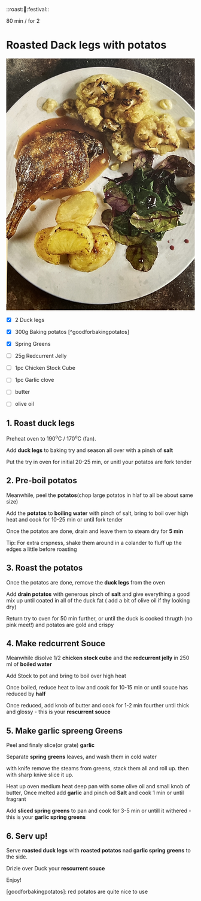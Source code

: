 ::roast::duck::festival::

80 min / for 2 
# Roasted Dack legs with potatos
![ss](/reciptes/img/DuckLegs.jpeg)

- [x] 2 Duck legs
- [x] 300g Baking potatos [^goodforbakingpotatos]
- [x] Spring Greens
- [ ] 25g Redcurrent Jelly 
- [ ] 1pc Chicken Stock Cube
- [ ] 1pc Garlic clove
- [ ] butter
- [ ] olive oil


## 1. Roast duck legs
Preheat oven to 190<sup>o</sup>C / 170<sup>o</sup>C (fan).

Add **duck legs** to baking try and season all over with a pinsh of **salt**

Put the try in oven for initial 20-25 min, or unitl your potatos are fork tender


## 2. Pre-boil potatos

Meanwhile, peel the **potatos**(chop large potatos in hlaf to all be about same size)

Add the **potatos** to **boiling water** with pinch of salt, bring to boil over high heat and cook for 10-25 min or until fork tender

Once the potatos are done, drain and leave them to steam dry for **5 min** 

Tip: For extra crspness, shake them around in a colander to fluff up the edges a little before roasting



## 3. Roast the potatos

Once the potatos are done, remove the **duck legs** from the oven

Add **drain potatos** with generous pinch of **salt** and give everything a good mix up until coated in all of the duck fat ( add a bit of olive oil if thy looking dry) 

Return try to oven for 50 min further, or until the duck is cooked thrugth (no pink meet!) and potatos are gold and crispy

## 4. Make redcurrent Souce

Meanwhile disolve 1/2 **chicken stock cube** and the **redcurrent jelly** in 250 ml of **boiled water**

Add Stock to pot and bring to boil over high heat

Once boiled, reduce heat to low and cook for 10-15 min or until souce has reduced by **half**

Once reduced, add knob of butter and cook for 1-2 min fourther until thick and glossy - this is your **rescurrent souce**

## 5. Make garlic spreeng Greens

Peel and finaly slice(or grate) **garlic**

Separate **spring greens** leaves, and wash them in cold water

with knife remove the steams from greens, stack them all and roll up. then with sharp knive slice it up.

Heat up oven medium heat deep pan with some olive oil and small knob of butter, Once melted add **garlic** and pinch od **Salt** and cook 1 min or until fragrant

Add **sliced spring greens** to pan and cook for 3-5 min or untill it withered - this is your **garlic spring greens**


## 6. Serv up!

Serve **roasted duck legs** with **roasted potatos** nad **garlic spring greens** to the side.

Drizle over Duck your **rescurrent souce**

Enjoy!


[goodforbakingpotatos]: red potatos are quite nice 
    to use
